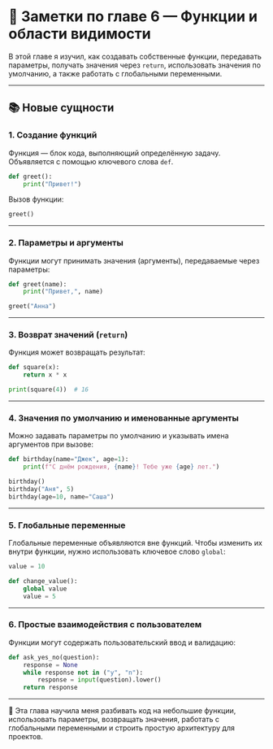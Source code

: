 # 📝 Заметки по главе 6 — Функции и области видимости

В этой главе я изучил, как создавать собственные функции, передавать параметры, получать значения через `return`, использовать значения по умолчанию, а также работать с глобальными переменными.

---

## 📚 Новые сущности

### 1. Создание функций

Функция — блок кода, выполняющий определённую задачу. Объявляется с помощью ключевого слова `def`.

```python
def greet():
    print("Привет!")
```

Вызов функции:

```python
greet()
```

---

### 2. Параметры и аргументы

Функции могут принимать значения (аргументы), передаваемые через параметры:

```python
def greet(name):
    print("Привет,", name)

greet("Анна")
```

---

### 3. Возврат значений (`return`)

Функция может возвращать результат:

```python
def square(x):
    return x * x

print(square(4))  # 16
```

---

### 4. Значения по умолчанию и именованные аргументы

Можно задавать параметры по умолчанию и указывать имена аргументов при вызове:

```python
def birthday(name="Джек", age=1):
    print(f"С днём рождения, {name}! Тебе уже {age} лет.")

birthday()
birthday("Аня", 5)
birthday(age=10, name="Саша")
```

---

### 5. Глобальные переменные

Глобальные переменные объявляются вне функций. Чтобы изменить их внутри функции, нужно использовать ключевое слово `global`:

```python
value = 10

def change_value():
    global value
    value = 5
```

---

### 6. Простые взаимодействия с пользователем

Функции могут содержать пользовательский ввод и валидацию:

```python
def ask_yes_no(question):
    response = None
    while response not in ("y", "n"):
        response = input(question).lower()
    return response
```

---

📌 Эта глава научила меня разбивать код на небольшие функции, использовать параметры, возвращать значения, работать с глобальными переменными и строить простую архитектуру для проектов.
